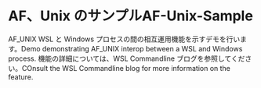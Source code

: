 # <a name="af-unix-sample"></a><span data-ttu-id="41bec-101">AF、Unix のサンプル</span><span class="sxs-lookup"><span data-stu-id="41bec-101">AF-Unix-Sample</span></span>

<span data-ttu-id="41bec-102">AF_UNIX WSL と Windows プロセスの間の相互運用機能を示すデモを行います。</span><span class="sxs-lookup"><span data-stu-id="41bec-102">Demo demonstrating AF_UNIX interop between a WSL and Windows process.</span></span> <span data-ttu-id="41bec-103">機能の詳細については、WSL Commandline ブログを参照してください。</span><span class="sxs-lookup"><span data-stu-id="41bec-103">COnsult the WSL Commandline blog for more information on the feature.</span></span>